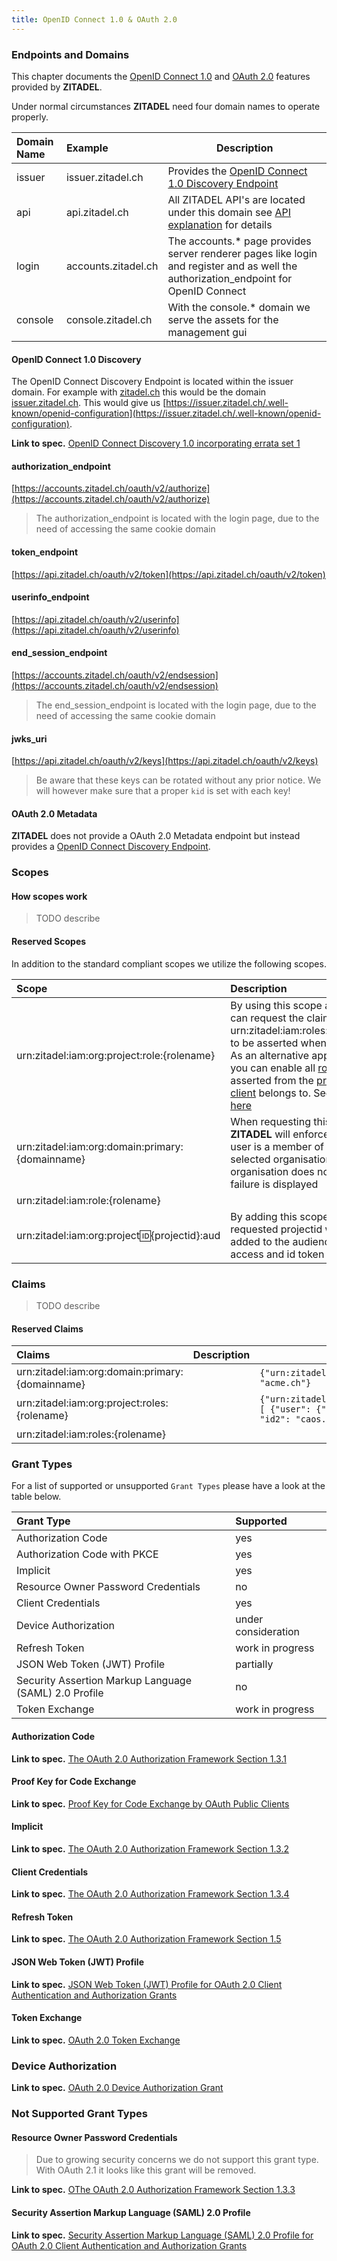 ```yaml
---
title: OpenID Connect 1.0 & OAuth 2.0
---
```


### Endpoints and Domains

This chapter documents the [OpenID Connect 1.0](https://openid.net/connect/) and [OAuth 2.0](https://oauth.net/2/) features provided by **ZITADEL**.

Under normal circumstances **ZITADEL** need four domain names to operate properly.

| Domain Name | Example             | Description                                                                                                                          |
|:------------|:--------------------|--------------------------------------------------------------------------------------------------------------------------------------|
| issuer      | issuer.zitadel.ch   | Provides the [OpenID Connect 1.0 Discovery Endpoint](#openid-connect-10-discovery)                                                   |
| api         | api.zitadel.ch      | All ZITADEL API's are located under this domain see [API explanation](develop#APIs) for details                                      |
| login       | accounts.zitadel.ch | The accounts.* page provides server renderer pages like login and register and as well the authorization_endpoint for OpenID Connect |
| console     | console.zitadel.ch  | With the console.* domain we serve the assets for the management gui                                                                 |

#### OpenID Connect 1.0 Discovery

The OpenID Connect Discovery Endpoint is located within the issuer domain.
For example with [zitadel.ch](zitadel.ch) this would be the domain [issuer.zitadel.ch](issuer.zitadel.ch). This would give us [https://issuer.zitadel.ch/.well-known/openid-configuration](https://issuer.zitadel.ch/.well-known/openid-configuration).

**Link to spec.** [OpenID Connect Discovery 1.0 incorporating errata set 1](https://openid.net/specs/openid-connect-discovery-1_0.html)

#### authorization_endpoint

[https://accounts.zitadel.ch/oauth/v2/authorize](https://accounts.zitadel.ch/oauth/v2/authorize)

> The authorization_endpoint is located with the login page, due to the need of accessing the same cookie domain

#### token_endpoint

[https://api.zitadel.ch/oauth/v2/token](https://api.zitadel.ch/oauth/v2/token)

#### userinfo_endpoint

[https://api.zitadel.ch/oauth/v2/userinfo](https://api.zitadel.ch/oauth/v2/userinfo)

#### end_session_endpoint

[https://accounts.zitadel.ch/oauth/v2/endsession](https://accounts.zitadel.ch/oauth/v2/endsession)

> The end_session_endpoint is located with the login page, due to the need of accessing the same cookie domain

#### jwks_uri

[https://api.zitadel.ch/oauth/v2/keys](https://api.zitadel.ch/oauth/v2/keys)

> Be aware that these keys can be rotated without any prior notice. We will however make sure that a proper `kid` is set with each key!

#### OAuth 2.0 Metadata

**ZITADEL** does not provide a OAuth 2.0 Metadata endpoint but instead provides a [OpenID Connect Discovery Endpoint](#openid-connect-10-discovery).

### Scopes

#### How scopes work

> TODO describe

#### Reserved Scopes

In addition to the standard compliant scopes we utilize the following scopes.

| Scope                                           | Description                                                                                                                                                     | Example                                    |
|:------------------------------------------------|:----------------------------------------------------------------------------------------------------------------------------------------------------------------|--------------------------------------------|
| urn:zitadel:iam:org:project:role:{rolename}     | By using this scope a [client](administrate#clients) can request the claim urn:zitadel:iam:roles:rolename} to be asserted when possible. As an alternative approach you can enable all [roles](administrate#Roles) to be asserted from the [project](administrate#projects) a [client](administrate#clients) belongs to. See details [here](administrate#RBAC_Settings)                                                  | urn:zitadel:iam:org:project:role:user      |
| urn:zitadel:iam:org:domain:primary:{domainname} | When requesting this scope **ZITADEL** will enforce that the user is a member of the selected organisation. If the organisation does not exist a failure is displayed | urn:zitadel:iam:org:domain:primary:acme.ch |
| urn:zitadel:iam:role:{rolename}                 |                                                                                                                                                                 |                                            |
| urn:zitadel:iam:org:project:id:{projectid}:aud  | By adding this scope, the requested projectid will be added to the audience of the access and id token                                                          | Zitadel Project: urn:zitadel:iam:org:project:id:69234237810729019:aud                                           |

### Claims

> TODO describe

#### Reserved Claims

| Claims                                          | Description | Example                                                                          |
|:------------------------------------------------|:------------|----------------------------------------------------------------------------------|
| urn:zitadel:iam:org:domain:primary:{domainname} |             | `{"urn:zitadel:iam:org:domain:primary": "acme.ch"}`                              |
| urn:zitadel:iam:org:project:roles:{rolename}    |             | `{"urn:zitadel:iam:org:project:roles": [ {"user": {"id1": "acme.zitade.ch", "id2": "caos.ch"} } ] }` |
| urn:zitadel:iam:roles:{rolename}                |             |                                                                                  |

### Grant Types

For a list of supported or unsupported `Grant Types` please have a look at the table below.

| Grant Type                                            | Supported           |
|:------------------------------------------------------|:--------------------|
| Authorization Code                                    | yes                 |
| Authorization Code with PKCE                          | yes                 |
| Implicit                                              | yes                 |
| Resource Owner Password Credentials                   | no                  |
| Client Credentials                                    | yes                 |
| Device Authorization                                  | under consideration |
| Refresh Token                                         | work in progress    |
| JSON Web Token (JWT) Profile                          | partially           |
| Security Assertion Markup Language (SAML) 2.0 Profile | no                  |
| Token Exchange                                        | work in progress    |

#### Authorization Code

**Link to spec.** [The OAuth 2.0 Authorization Framework Section 1.3.1](https://tools.ietf.org/html/rfc6749#section-1.3.1)

#### Proof Key for Code Exchange

**Link to spec.** [Proof Key for Code Exchange by OAuth Public Clients](https://tools.ietf.org/html/rfc7636)

#### Implicit

**Link to spec.** [The OAuth 2.0 Authorization Framework Section 1.3.2](https://tools.ietf.org/html/rfc6749#section-1.3.2)

#### Client Credentials

**Link to spec.** [The OAuth 2.0 Authorization Framework Section 1.3.4](https://tools.ietf.org/html/rfc6749#section-1.3.4)

#### Refresh Token

**Link to spec.** [The OAuth 2.0 Authorization Framework Section 1.5](https://tools.ietf.org/html/rfc6749#section-1.5)

#### JSON Web Token (JWT) Profile

**Link to spec.** [JSON Web Token (JWT) Profile for OAuth 2.0 Client Authentication and Authorization Grants](https://tools.ietf.org/html/rfc7523)

#### Token Exchange

**Link to spec.** [OAuth 2.0 Token Exchange](https://tools.ietf.org/html/rfc8693)

### Device Authorization

**Link to spec.** [OAuth 2.0 Device Authorization Grant](https://tools.ietf.org/html/rfc8628)

### Not Supported Grant Types

#### Resource Owner Password Credentials

> Due to growing security concerns we do not support this grant type. With OAuth 2.1 it looks like this grant will be removed.

**Link to spec.** [OThe OAuth 2.0 Authorization Framework Section 1.3.3](https://tools.ietf.org/html/rfc6749#section-1.3.3)

#### Security Assertion Markup Language (SAML) 2.0 Profile

**Link to spec.** [Security Assertion Markup Language (SAML) 2.0 Profile for OAuth 2.0 Client Authentication and Authorization Grants](https://tools.ietf.org/html/rfc7522)
